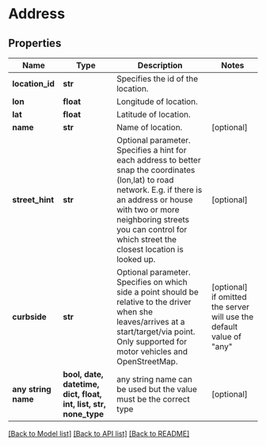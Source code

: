 # Address


## Properties
Name | Type | Description | Notes
------------ | ------------- | ------------- | -------------
**location_id** | **str** | Specifies the id of the location. | 
**lon** | **float** | Longitude of location. | 
**lat** | **float** | Latitude of location. | 
**name** | **str** | Name of location. | [optional] 
**street_hint** | **str** | Optional parameter. Specifies a hint for each address to better snap the coordinates (lon,lat) to road network. E.g. if there is an address or house with two or more neighboring streets you can control for which street the closest location is looked up. | [optional] 
**curbside** | **str** | Optional parameter. Specifies on which side a point should be relative to the driver when she leaves/arrives at a start/target/via point. Only supported for motor vehicles and OpenStreetMap. | [optional]  if omitted the server will use the default value of "any"
**any string name** | **bool, date, datetime, dict, float, int, list, str, none_type** | any string name can be used but the value must be the correct type | [optional]

[[Back to Model list]](../README.md#documentation-for-models) [[Back to API list]](../README.md#documentation-for-api-endpoints) [[Back to README]](../README.md)


